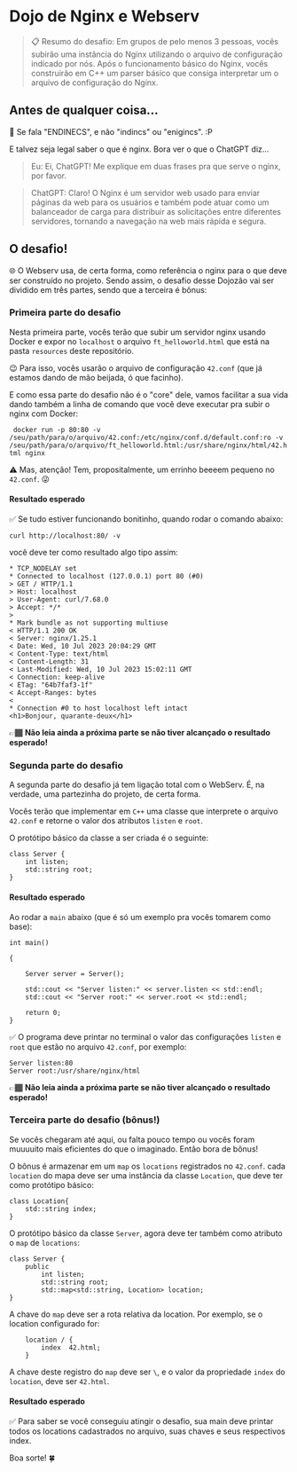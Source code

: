# Dojo de Nginx e Webserv

> 📋 Resumo do desafio: Em grupos de pelo menos 3 pessoas, vocês subirão uma instância do Nginx utilizando o arquivo de configuração indicado por nós. Após o funcionamento básico do Nginx, vocês construirão em C++ um parser básico que consiga interpretar um o arquivo de configuração do Nginx.

## Antes de qualquer coisa...

📢 Se fala "ENDINECS", e  não "indincs" ou "enigincs". :P

E talvez seja legal saber o que é nginx. Bora ver o que o ChatGPT diz...

> Eu: Ei, ChatGPT! Me explique em duas frases pra que serve o nginx, por favor.

> ChatGPT: Claro! O Nginx é um servidor web usado para enviar páginas da web para os usuários e também pode atuar como um balanceador de carga para distribuir as solicitações entre diferentes servidores, tornando a navegação na web mais rápida e segura.

## O desafio!

🌐 O Webserv usa, de certa forma, como referência o nginx para o que deve ser construído no projeto. Sendo assim, o desafio desse Dojozão vai ser dividido em três partes, sendo que a terceira é bônus:

### Primeira parte do desafio

Nesta primeira parte, vocês terão que subir um servidor nginx usando Docker e expor no `localhost` o arquivo `ft_helloworld.html` que está na pasta `resources` deste repositório.

😉 Para isso, vocês usarão o arquivo de configuração `42.conf` (que já estamos dando de mão beijada, ó que facinho).

E como essa parte do desafio não é o "core" dele, vamos facilitar a sua vida dando também a linha de comando que você deve executar pra subir o nginx com Docker:

` docker run -p 80:80 -v /seu/path/para/o/arquivo/42.conf:/etc/nginx/conf.d/default.conf:ro -v /seu/path/para/o/arquivo/ft_helloworld.html:/usr/share/nginx/html/42.html nginx`

⚠️ Mas, atenção! Tem, propositalmente, um errinho beeeem pequeno no `42.conf`. 😜

#### Resultado esperado

✅ Se tudo estiver funcionando bonitinho, quando rodar o comando abaixo:

`curl http://localhost:80/ -v`

você deve ter como resultado algo tipo assim:

```*   Trying 127.0.0.1:80...
* TCP_NODELAY set
* Connected to localhost (127.0.0.1) port 80 (#0)
> GET / HTTP/1.1
> Host: localhost
> User-Agent: curl/7.68.0
> Accept: */*
>
* Mark bundle as not supporting multiuse
< HTTP/1.1 200 OK
< Server: nginx/1.25.1
< Date: Wed, 10 Jul 2023 20:04:29 GMT
< Content-Type: text/html
< Content-Length: 31
< Last-Modified: Wed, 10 Jul 2023 15:02:11 GMT
< Connection: keep-alive
< ETag: "64b7faf3-1f"
< Accept-Ranges: bytes
<
* Connection #0 to host localhost left intact
<h1>Bonjour, quarante-deux</h1>
```

👉🏾 **Não leia ainda a próxima parte se não tiver alcançado o resultado esperado!**

### Segunda parte do desafio

A segunda parte do desafio já tem ligação total com o WebServ. É, na verdade, uma partezinha do projeto, de certa forma.

Vocês terão que implementar em `C++` uma classe que interprete o arquivo `42.conf` e retorne o valor dos atributos `listen` e `root`.

O protótipo básico da classe a ser criada é o seguinte:

```
class Server {
	int listen;
	std::string root;
}
```

#### Resultado esperado

Ao rodar a `main` abaixo (que é só um exemplo pra vocês tomarem como base):

```
int main()

{

    Server server = Server();

    std::cout << "Server listen:" << server.listen << std::endl;
    std::cout << "Server root:" << server.root << std::endl;
    
    return 0;
}
```

✅ O programa deve printar no terminal o valor das configurações `listen` e `root` que estão no arquivo `42.conf`, por exemplo:

```
Server listen:80
Server root:/usr/share/nginx/html
```

👉🏾 **Não leia ainda a próxima parte se não tiver alcançado o resultado esperado!**

### Terceira parte do desafio (bônus!)

Se vocês chegaram até aqui, ou falta pouco tempo ou vocês foram muuuuito mais eficientes do que o imaginado. Então bora de bônus!

O bônus é armazenar em um `map` os `locations` registrados no `42.conf`. cada `location` do mapa deve ser uma instância da classe `Location`, que deve ter como protótipo básico:

```
class Location{
	std::string index;
}
```

O protótipo básico da classe `Server`, agora deve ter também como atributo o `map` de `locations`:

```
class Server {
	public 
		int listen;
		std::string root;
		std::map<std::string, Location> location;
}
```

A chave do `map` deve ser a rota relativa da location. Por exemplo, se o location configurado for:

```
    location / {
        index  42.html;
    }
```

A chave deste registro do `map` deve ser `\`, e o valor da propriedade `index` do `location`, deve ser `42.html`.

#### Resultado esperado

✅ 
Para saber se você conseguiu atingir o desafio, sua main deve printar todos os locations cadastrados no arquivo, suas chaves e seus respectivos index.

Boa sorte! 🍀